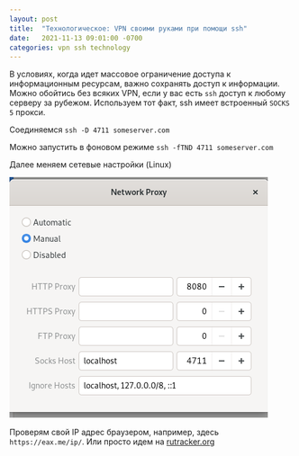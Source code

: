 ```yaml
---
layout: post
title:  "Технологическое: VPN своими руками при помощи ssh"
date:   2021-11-13 09:01:00 -0700
categories: vpn ssh technology
---
```


В условиях, когда идет массовое ограничение доступа к информационным ресурсам, 
важно сохранять доступ к информации. Можно обойтись без всяких VPN, если у вас есть `ssh` доступ
к любому серверу за рубежом. Используем тот факт, ssh имеет встроенный `SOCKS 5` прокси.

Соединяемся 
`ssh -D 4711 someserver.com`

Можно запустить в фоновом режиме
`ssh -fTND 4711 someserver.com`

Далее меняем сетевые настройки (Linux)

![socks5_proxy.png](/assets/socks5_proxy.png)

Проверям свой IP адрес браузером, например, здесь `https://eax.me/ip/`. Или просто идем на [rutracker.org](https://rutracker.org/)